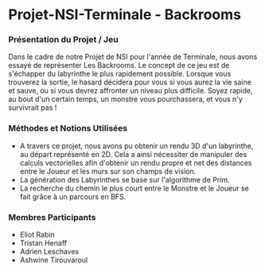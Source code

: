 ﻿# Projet-NSI-Terminale - Backrooms

### Présentation du Projet / Jeu
Dans le cadre de notre Projet de NSI pour l'année de Terminale, nous avons essayé de représenter Les Backrooms.
Le concept de ce jeu est de s'échapper du labyrinthe le plus rapidement possible. Lorsque vous trouverez la sortie, le hasard décidera pour vous si vous aurez la vie saine et sauve, ou si vous devrez affronter un niveau plus difficile. Soyez rapide, au bout d'un certain temps, un monstre vous pourchassera, et vous n'y survivrait pas !

### Méthodes et Notions Utilisées
* A travers ce projet, nous avons pu obtenir un rendu 3D d'un labyrinthe, au départ représenté en 2D. Cela a ainsi nécessiter de manipuler des calculs vectorielles afin d'obtenir un rendu propre et net des distances entre le Joueur et les murs sur son champs de vision.
* La génération des Labyrinthes se base sur l'algorithme de Prim.
* La recherche du chemin le plus court entre le Monstre et le Joueur se fait grâce à un parcours en BFS.

### Membres Participants
* Eliot Rabin
* Tristan Henaff
* Adrien Leschaves
* Ashwine Tirouvaroul
